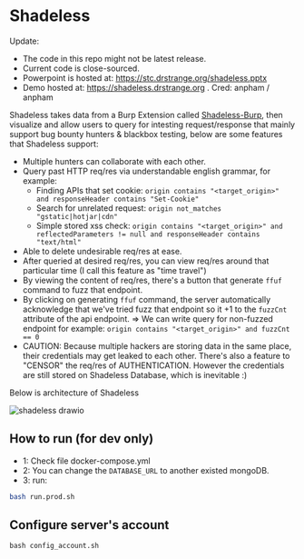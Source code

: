 # Shadeless

Update: 

- The code in this repo might not be latest release.
- Current code is close-sourced.
- Powerpoint is hosted at: https://stc.drstrange.org/shadeless.pptx
- Demo hosted at: https://shadeless.drstrange.org . Cred: anpham / anpham

Shadeless takes data from a Burp Extension called [Shadeless-Burp](https://github.com/shadeless-project/shadeless-burp), then visualize and allow users to query for intesting request/response that mainly support bug bounty hunters & blackbox testing, below are some features that Shadeless support:
- Multiple hunters can collaborate with each other.
- Query past HTTP req/res via understandable english grammar, for example:
    - Finding APIs that set cookie: `origin contains "<target_origin>" and responseHeader contains "Set-Cookie"`
    - Search for unrelated request: `origin not_matches "gstatic|hotjar|cdn"`
    - Simple stored xss check: `origin contains "<target_origin>" and reflectedParameters != null and responseHeader contains "text/html"`
- Able to delete undesirable req/res at ease.
- After queried at desired req/res, you can view req/res around that particular time (I call this feature as "time travel")
- By viewing the content of req/res, there's a button that generate `ffuf` command to fuzz that endpoint.
- By clicking on generating `ffuf` command, the server automatically acknowledge that we've tried fuzz that endpoint so it +1 to the `fuzzCnt` attribute of the api endpoint. => We can write query for non-fuzzed endpoint for example: `origin contains "<target_origin>" and fuzzCnt == 0`
- CAUTION: Because multiple hackers are storing data in the same place, their credentials may get leaked to each other. There's also a feature to "CENSOR" the req/res of AUTHENTICATION. However the credentials are still stored on Shadeless Database, which is inevitable :) 

Below is architecture of Shadeless

![shadeless drawio](https://user-images.githubusercontent.com/25105395/215317587-4a1b32b0-486b-46e0-8276-bfa9b75f4690.png)

## How to run (for dev only)

- 1: Check file docker-compose.yml
- 2: You can change the `DATABASE_URL` to another existed mongoDB.
- 3: run:

```sh
bash run.prod.sh
```

## Configure server's account

```
bash config_account.sh
```
